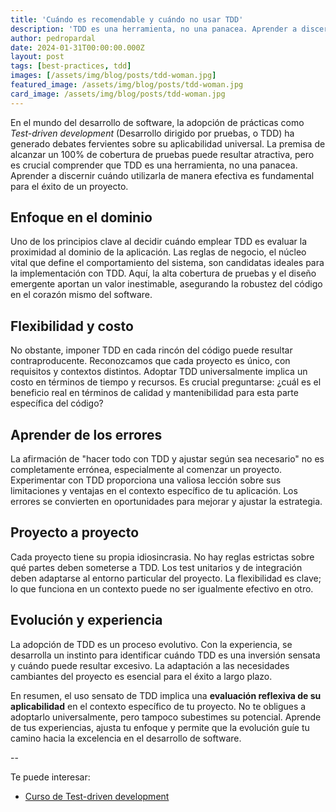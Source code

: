 ```yaml
---
title: 'Cuándo es recomendable y cuándo no usar TDD'
description: 'TDD es una herramienta, no una panacea. Aprender a discernir cuándo utilizarla de manera efectiva es fundamental para el éxito de un proyecto software.'
author: pedropardal
date: 2024-01-31T00:00:00.000Z
layout: post
tags: [best-practices, tdd]
images: [/assets/img/blog/posts/tdd-woman.jpg]
featured_image: /assets/img/blog/posts/tdd-woman.jpg
card_image: /assets/img/blog/posts/tdd-woman.jpg
---
```


En el mundo del desarrollo de software, la adopción de prácticas como *Test-driven development* (Desarrollo dirigido por pruebas, o TDD) ha generado debates fervientes sobre su aplicabilidad universal. La premisa de alcanzar un 100% de cobertura de pruebas puede resultar atractiva, pero es crucial comprender que TDD es una herramienta, no una panacea. Aprender a discernir cuándo utilizarla de manera efectiva es fundamental para el éxito de un proyecto.

## Enfoque en el dominio
Uno de los principios clave al decidir cuándo emplear TDD es evaluar la proximidad al dominio de la aplicación. Las reglas de negocio, el núcleo vital que define el comportamiento del sistema, son candidatas ideales para la implementación con TDD. Aquí, la alta cobertura de pruebas y el diseño emergente aportan un valor inestimable, asegurando la robustez del código en el corazón mismo del software.

## Flexibilidad y costo
No obstante, imponer TDD en cada rincón del código puede resultar contraproducente. Reconozcamos que cada proyecto es único, con requisitos y contextos distintos. Adoptar TDD universalmente implica un costo en términos de tiempo y recursos. Es crucial preguntarse: ¿cuál es el beneficio real en términos de calidad y mantenibilidad para esta parte específica del código?

## Aprender de los errores
La afirmación de "hacer todo con TDD y ajustar según sea necesario" no es completamente errónea, especialmente al comenzar un proyecto. Experimentar con TDD proporciona una valiosa lección sobre sus limitaciones y ventajas en el contexto específico de tu aplicación. Los errores se convierten en oportunidades para mejorar y ajustar la estrategia.

## Proyecto a proyecto
Cada proyecto tiene su propia idiosincrasia. No hay reglas estrictas sobre qué partes deben someterse a TDD. Los test unitarios y de integración deben adaptarse al entorno particular del proyecto. La flexibilidad es clave; lo que funciona en un contexto puede no ser igualmente efectivo en otro.

## Evolución y experiencia
La adopción de TDD es un proceso evolutivo. Con la experiencia, se desarrolla un instinto para identificar cuándo TDD es una inversión sensata y cuándo puede resultar excesivo. La adaptación a las necesidades cambiantes del proyecto es esencial para el éxito a largo plazo.

En resumen, el uso sensato de TDD implica una **evaluación reflexiva de su aplicabilidad** en el contexto específico de tu proyecto. No te obligues a adoptarlo universalmente, pero tampoco subestimes su potencial. Aprende de tus experiencias, ajusta tu enfoque y permite que la evolución guíe tu camino hacia la excelencia en el desarrollo de software.

--

Te puede interesar:

- [Curso de Test-driven development](https://www.exeal.com/cursos/test-driven-development/)
